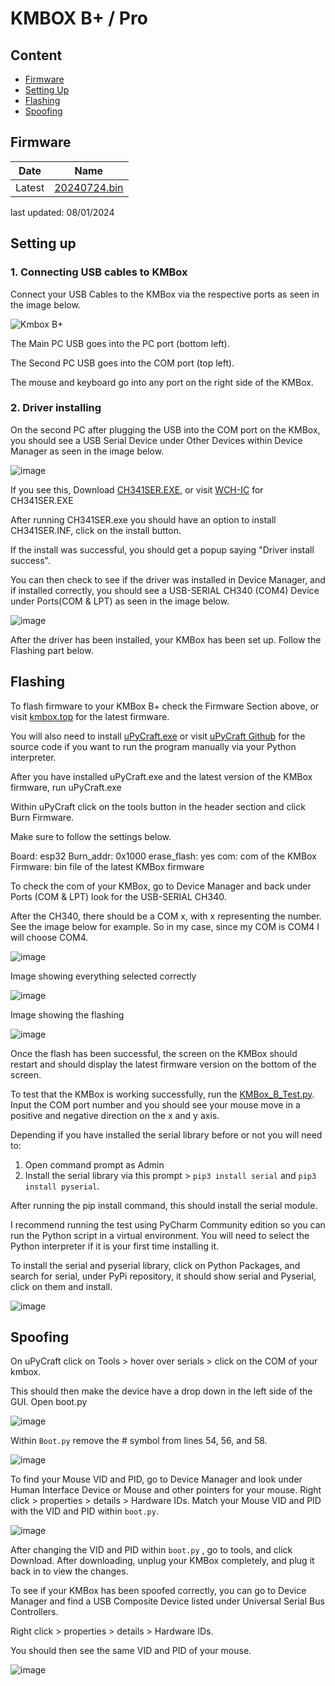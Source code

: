 # KMBOX B+ / Pro

## Content
- [Firmware](https://github.com/Rakeshmonkee/KMBOX/blob/main/KMBOX%20B+/readme.md#firmware)
- [Setting Up](https://github.com/Rakeshmonkee/KMBOX/blob/main/KMBOX%20B+/readme.md#setting-up)
- [Flashing](https://github.com/Rakeshmonkee/KMBOX/blob/main/KMBOX%20B+/readme.md#flashing)
- [Spoofing](https://github.com/Rakeshmonkee/KMBOX/blob/main/KMBOX%20B+/readme.md#spoofing)


## Firmware


| Date       |  Name                                     |
|------------|-------------------------------------------|
| Latest     |  [20240724.bin](https://gitee.com/ccironmgr/kmbox_resources/blob/master/firmware/bplus/latest/kmboxBpro%E5%9B%BA%E4%BB%B620240724.bin) |

last updated: 08/01/2024



## Setting up

### 1. Connecting USB cables to KMBox
Connect your USB Cables to the KMBox via the respective ports as seen in the image below.

![Kmbox B+](https://github.com/user-attachments/assets/7a961aab-f81c-4cc5-bf05-de598fcc06f8)

The Main PC USB goes into the PC port (bottom left).

The Second PC USB goes into the COM port (top left).

The mouse and keyboard go into any port on the right side of the KMBox.

### 2. Driver installing

On the second PC after plugging the USB into the COM port on the KMBox, you should see a USB Serial Device under Other Devices within Device Manager as seen in the image below.

![image](https://github.com/user-attachments/assets/070d40b0-754c-49dc-b459-a2a825f976c3)

If you see this, Download [CH341SER.EXE](https://www.wch.cn/downloads/file/65.html?time=2023-03-17%2016:47:34&code=DZOI4uB6P0dEfCxL0bp5AGLyOaggJMAb025ICJEt?time=2024-07-15%2012:09:09&code=bHjmlFZUgldeCHSHm0N9q3Ogcifv7sUpcTIS1BTV), or visit [WCH-IC](https://www.wch-ic.com/downloads/CH341SER_EXE.html) for CH341SER.EXE

After running CH341SER.exe you should have an option to install CH341SER.INF, click on the install button.

If the install was successful, you should get a popup saying "Driver install success".

You can then check to see if the driver was installed in Device Manager, and if installed correctly, you should see a USB-SERIAL CH340 (COM4) Device under Ports(COM & LPT) as seen in the image below.

![image](https://github.com/user-attachments/assets/c02bdde7-0345-4659-9bd6-e544a3ff5771)

After the driver has been installed, your KMBox has been set up. Follow the Flashing part below.

## Flashing

To flash firmware to your KMBox B+ check the Firmware Section above, or visit [kmbox.top](http://www.kmbox.top/BPro_firmware.html) for the latest firmware.

You will also need to install [uPyCraft.exe](https://github.com/Rakeshmonkee/KMBOX/blob/main/KMBOX%20B%2B/uPyCraft.exe) or visit [uPyCraft Github](https://github.com/DFRobot/uPyCraft_src) for the source code if you want to run the program manually via your Python interpreter.

After you have installed uPyCraft.exe and the latest version of the KMBox firmware, run uPyCraft.exe

Within uPyCraft click on the tools button in the header section and click Burn Firmware.

Make sure to follow the settings below.

Board: esp32
Burn_addr: 0x1000
erase_flash: yes
com: com of the KMBox
Firmware: bin file of the latest KMBox firmware

To check the com of your KMBox, go to Device Manager and back under Ports (COM & LPT) look for the USB-SERIAL CH340.

After the CH340, there should be a COM x, with x representing the number. See the image below for example. So in my case, since my COM is COM4 I will choose COM4.

![image](https://github.com/user-attachments/assets/dece3122-5d24-4092-b85c-677025fe20f2)

Image showing everything selected correctly

![image](https://github.com/user-attachments/assets/33913a11-a710-4ad8-bbaf-3134d1ec8619)

Image showing the flashing

![image](https://github.com/user-attachments/assets/97bced60-3b19-43d3-a72a-d05adf0fbe74)

Once the flash has been successful, the screen on the KMBox should restart and should display the latest firmware version on the bottom of the screen.

To test that the KMBox is working successfully, run the [KMBox_B_Test.py](https://github.com/Rakeshmonkee/KMBOX/blob/main/KMBOX%20B%2B/KMBox_B_Test.py). Input the COM port number and you should see your mouse move in a positive and negative direction on the x and y axis.

Depending if you have installed the serial library before or not you will need to:

1. Open command prompt as Admin
2. Install the serial library via this prompt > `pip3 install serial` and `pip3 install pyserial`.

After running the pip install command, this should install the serial module.

I recommend running the test using PyCharm Community edition so you can run the Python script in a virtual environment. You will need to select the Python interpreter if it is your first time installing it. 

To install the serial and pyserial library, click on Python Packages, and search for serial, under PyPi repository, it should show serial and Pyserial, click on them and install.

![image](https://github.com/user-attachments/assets/d0be4256-6309-4122-88af-52ce4637bf75)


## Spoofing

On uPyCraft click on Tools > hover over serials > click on the COM of your kmbox.

This should then make the device have a drop down in the left side of the GUI. Open boot.py

![image](https://github.com/user-attachments/assets/9c44dce4-3a90-435e-ab43-d68d96c4b3f2)


Within `Boot.py` remove the # symbol from lines 54, 56, and 58.

![image](https://github.com/user-attachments/assets/877861ac-26a7-4e4e-a2d4-46630688ceeb)


To find your Mouse VID and PID, go to Device Manager and look under Human Interface Device or Mouse and other pointers for your mouse. Right click > properties > details > Hardware IDs. Match your Mouse VID and PID with the VID and PID within `boot.py`.

![image](https://github.com/user-attachments/assets/4c692527-66d7-4ed7-b897-0f727b783c1d)

After changing the VID and PID within `boot.py` , go to tools, and click Download. After downloading, unplug your KMBox completely, and plug it back in to view the changes.

To see if your KMBox has been spoofed correctly, you can go to Device Manager and find a USB Composite Device listed under Universal Serial Bus Controllers.

Right click > properties > details > Hardware IDs.

You should then see the same VID and PID of your mouse.

![image](https://github.com/user-attachments/assets/7693ff96-7865-4e97-9600-973cdee88205)

